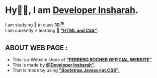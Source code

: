 <h1>Hy👋🏻, I am <b><u>Developer Insharah</u></b>.</h1>
I am studying 📖 in class <b><u>10 <sup>th</sup></u></b>. <br>
I am currently ⚡ learning 📖 <b> <u> "HTML and CSS"</u> </b>.<br>
<h2>ABOUT WEB PAGE :</h2>
<ul>
  <li>This is a Website clone of <b><u>"FERRERO ROCHER OFFICIAL WEBSITE"</u></b></li>
  <li>This is made by <a href="https://github.com/DeveloperInsharah"><b><u>@Developer Insharah"</u></b></a>.</li>
  <li>That is made by using  <b><u>"Bootstrap,Javascript,CSS".</u></b></li>
</ul>
